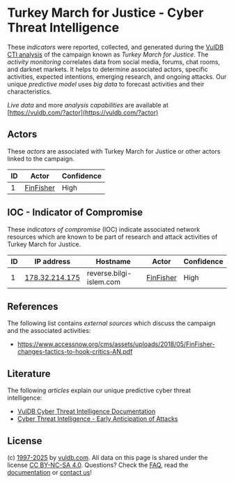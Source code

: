 # Turkey March for Justice - Cyber Threat Intelligence

These _indicators_ were reported, collected, and generated during the [VulDB CTI analysis](https://vuldb.com/?kb.cti) of the campaign known as _Turkey March for Justice_. The _activity monitoring_ correlates data from social media, forums, chat rooms, and darknet markets. It helps to determine associated actors, specific activities, expected intentions, emerging research, and ongoing attacks. Our unique _predictive model_ uses _big data_ to forecast activities and their characteristics.

_Live data_ and more _analysis capabilities_ are available at [https://vuldb.com/?actor](https://vuldb.com/?actor)

## Actors

These _actors_ are associated with Turkey March for Justice or other actors linked to the campaign.

ID | Actor | Confidence
-- | ----- | ----------
1 | [FinFisher](https://vuldb.com/?actor.finfisher) | High

## IOC - Indicator of Compromise

These _indicators of compromise_ (IOC) indicate associated network resources which are known to be part of research and attack activities of Turkey March for Justice.

ID | IP address | Hostname | Actor | Confidence
-- | ---------- | -------- | ----- | ----------
1 | [178.32.214.175](https://vuldb.com/?ip.178.32.214.175) | reverse.bilgi-islem.com | [FinFisher](https://vuldb.com/?actor.finfisher) | High

## References

The following list contains _external sources_ which discuss the campaign and the associated activities:

* https://www.accessnow.org/cms/assets/uploads/2018/05/FinFisher-changes-tactics-to-hook-critics-AN.pdf

## Literature

The following _articles_ explain our unique predictive cyber threat intelligence:

* [VulDB Cyber Threat Intelligence Documentation](https://vuldb.com/?kb.cti)
* [Cyber Threat Intelligence - Early Anticipation of Attacks](https://www.scip.ch/en/?labs.20201022)

## License

(c) [1997-2025](https://vuldb.com/?kb.changelog) by [vuldb.com](https://vuldb.com/?kb.about). All data on this page is shared under the license [CC BY-NC-SA 4.0](https://creativecommons.org/licenses/by-nc-sa/4.0/). Questions? Check the [FAQ](https://vuldb.com/?kb.faq), read the [documentation](https://vuldb.com/?kb) or [contact us](https://vuldb.com/?contact)!
